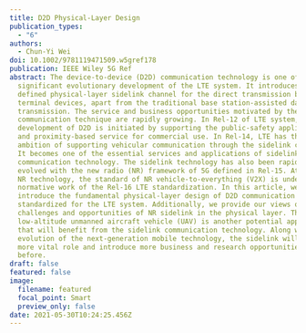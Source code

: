 ```yaml
---
title: D2D Physical-Layer Design
publication_types:
  - "6"
authors:
  - Chun-Yi Wei
doi: 10.1002/9781119471509.w5gref178
publication: IEEE Wiley 5G Ref
abstract: The device‐to‐device (D2D) communication technology is one of the most
  significant evolutionary development of the LTE system. It introduces the new
  defined physical‐layer sidelink channel for the direct transmission between
  terminal devices, apart from the traditional base station‐assisted data
  transmission. The service and business opportunities motivated by the D2D
  communication technique are rapidly growing. In Rel‐12 of LTE system, the
  development of D2D is initiated by supporting the public‐safety application
  and proximity‐based service for commercial use. In Rel‐14, LTE has the
  ambition of supporting vehicular communication through the sidelink channel.
  It becomes one of the essential services and applications of sidelink
  communication technology. The sidelink technology has also been rapidly
  evolved with the new radio (NR) framework of 5G defined in Rel‐15. Atop of 5G
  NR technology, the standard of NR vehicle‐to‐everything (V2X) is under the
  normative work of the Rel‐16 LTE standardization. In this article, we
  introduce the fundamental physical‐layer design of D2D communication
  standardized for the LTE system. Additionally, we provide our views on the
  challenges and opportunities of NR sidelink in the physical layer. The
  low‐altitude unmanned aircraft vehicle (UAV) is another potential application
  that will benefit from the sidelink communication technology. Along with the
  evolution of the next‐generation mobile technology, the sidelink will play a
  more vital role and introduce more business and research opportunities than
  before.
draft: false
featured: false
image:
  filename: featured
  focal_point: Smart
  preview_only: false
date: 2021-05-30T10:24:25.456Z
---
```

